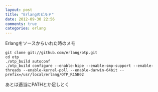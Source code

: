 ```yaml
---
layout: post
title: "Erlangのビルド"
date: 2012-09-30 22:56
comments: true
categories: erlang
---
```


Erlangをソースからいれた時のメモ

    git clone git://github.com/erlang/otp.git
    cd otp
    ./otp_build autoconf
    ./otp_build configure --enable-hipe --enable-smp-support --enable-threads --enable-kernel-poll --enable-darwin-64bit --prefix=/usr/local/erlang/OTP_R15B02

あとは適当にPATHとか足しとく
